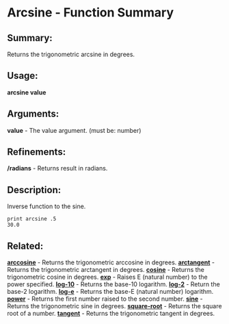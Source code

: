 # Arcsine - Function Summary

## Summary:

Returns the trigonometric arcsine in degrees.

## Usage:

**arcsine value**

## Arguments:

**value** - The value argument. (must be: number)

## Refinements:

**/radians** - Returns result in radians.

## Description:

Inverse function to the sine.

```
print arcsine .5
30.0
```

## Related:

[**arccosine**](http://www.rebol.com/docs/words/warccosine.html) - Returns the trigonometric arccosine in degrees.
[**arctangent**](http://www.rebol.com/docs/words/warctangent.html) - Returns the trigonometric arctangent in degrees.
[**cosine**](http://www.rebol.com/docs/words/wcosine.html) - Returns the trigonometric cosine in degrees.
[**exp**](http://www.rebol.com/docs/words/wexp.html) - Raises E (natural number) to the power specified.
[**log-10**](http://www.rebol.com/docs/words/wlog-10.html) - Returns the base-10 logarithm.
[**log-2**](http://www.rebol.com/docs/words/wlog-2.html) - Return the base-2 logarithm.
[**log-e**](http://www.rebol.com/docs/words/wlog-e.html) - Returns the base-E (natural number) logarithm.
[**power**](http://www.rebol.com/docs/words/wpower.html) - Returns the first number raised to the second number.
[**sine**](http://www.rebol.com/docs/words/wsine.html) - Returns the trigonometric sine in degrees.
[**square-root**](http://www.rebol.com/docs/words/wsquare-root.html) - Returns the square root of a number.
[**tangent**](http://www.rebol.com/docs/words/wtangent.html) - Returns the trigonometric tangent in degrees.